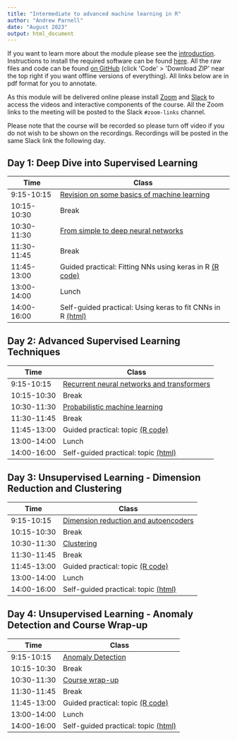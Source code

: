 ```yaml
---
title: "Intermediate to advanced machine learning in R"
author: "Andrew Parnell"
date: "August 2023"
output: html_document
---
```


If you want to learn more about the module please see the [introduction](https://andrewcparnell.github.io/intermediate_ML/intro.html). Instructions to install the required software can be found [here](https://andrewcparnell.github.io/intermediate_ML/Prerequisites.html). All the raw files and code can be found [on GitHub](https://www.github.com/andrewcparnell/intermediate_ML) (click 'Code' > 'Download ZIP' near the top right if you want offline versions of everything). All links below are in pdf format for you to annotate.

As this module will be delivered online please install [Zoom](https://www.zoom.us) and [Slack](https://slack.com) to access the videos and interactive components of the course. All the Zoom links to the meeting will be posted to the Slack `#zoom-links` channel. 

Please note that the course will be recorded so please turn off video if you do not wish to be shown on the recordings. Recordings will be posted in the same Slack link the following day.

## Day 1: Deep Dive into Supervised Learning

Time  | Class
------------- | ----------------------------------------------------
9:15-10:15 | [Revision on some basics of machine learning](https://andrewcparnell.github.io/intermediate_ML/slides/class_1_intro_ML.pdf)
10:15-10:30 | Break
10:30-11:30 | [From simple to deep neural networks](https://andrewcparnell.github.io/intermediate_ML/slides/class_2_DL.pdf)
11:30-11:45 | Break 
11:45-13:00 | Guided practical: Fitting NNs using keras in R [(R code)](https://andrewcparnell.github.io/intermediate_ML/practicals/tutor_1.R)
13:00-14:00 | Lunch
14:00-16:00 | Self-guided practical: Using keras to fit CNNs in R [(html)](https://andrewcparnell.github.io/intermediate_ML/practicals/practical_1.html)

## Day 2: Advanced Supervised Learning Techniques

Time  | Class
------------- | ----------------------------------------------------
9:15-10:15 | [Recurrent neural networks and transformers](https://andrewcparnell.github.io/intermediate_ML/slides/class_3_RNNs.pdf) 
10:15-10:30 | Break
10:30-11:30 | [Probabilistic machine learning](https://andrewcparnell.github.io/intermediate_ML/slides/class_4_probML.pdf) 
11:30-11:45 | Break
11:45-13:00 | Guided practical: topic [(R code)](https://andrewcparnell.github.io/intermediate_ML/practicals/link.R)
13:00-14:00 | Lunch
14:00-16:00 | Self-guided practical: topic [(html)](https://andrewcparnell.github.io/intermediate_ML/practicals/link.html) 

## Day 3: Unsupervised Learning - Dimension Reduction and Clustering

Time  | Class
------------- | ----------------------------------------------------
9:15-10:15 | [Dimension reduction and autoencoders](https://andrewcparnell.github.io/intermediate_ML/slides/class_5_dimensionreduction.pdf) 
10:15-10:30 | Break
10:30-11:30 | [Clustering](https://andrewcparnell.github.io/intermediate_ML/slides/class_6_dimensionreduction.pdf) 
11:30-11:45 | Break
11:45-13:00 | Guided practical: topic [(R code)](https://andrewcparnell.github.io/intermediate_ML/practicals/link.R)
13:00-14:00 | Lunch
14:00-16:00 | Self-guided practical: topic [(html)](https://andrewcparnell.github.io/intermediate_ML/practicals/link.html)

## Day 4: Unsupervised Learning - Anomaly Detection and Course Wrap-up

Time  | Class
------------- | ----------------------------------------------------
9:15-10:15 | [Anomaly Detection](https://andrewcparnell.github.io/intermediate_ML/slides/link.pdf) 
10:15-10:30 | Break
10:30-11:30 | [Course wrap-up](https://andrewcparnell.github.io/intermediate_ML/slides/link.pdf) 
11:30-11:45 | Break
11:45-13:00 | Guided practical: topic [(R code)](https://andrewcparnell.github.io/intermediate_ML/practicals/link.R)
13:00-14:00 | Lunch
14:00-16:00 | Self-guided practical: topic [(html)](https://andrewcparnell.github.io/intermediate_ML/practicals/link.html) 
